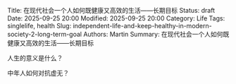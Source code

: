 Title: 在现代社会一个人如何既健康又高效的生活——长期目标
Status: draft
Date: 2025-09-25 20:00
Modified: 2025-09-25 20:00
Category: Life
Tags: singlelife, health
Slug: independent-life-and-keep-healthy-in-modern-society-2-long-term-goal
Authors: Martin
Summary: 在现代社会一个人如何既健康又高效的生活——长期目标

人生的意义是什么？

中年人如何对抗虚无？
